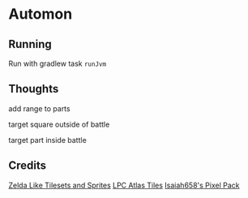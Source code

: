 # Automon

## Running

Run with gradlew task `runJvm`


## Thoughts

add range to parts

target square outside of battle

target part inside battle


## Credits

[Zelda Like Tilesets and Sprites](https://opengameart.org/content/zelda-like-tilesets-and-sprites)
[LPC Atlas Tiles](https://opengameart.org/content/lpc-tile-atlas)
[Isaiah658's Pixel Pack](https://opengameart.org/content/isaiah658s-pixel-pack-2)